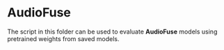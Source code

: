 # **AudioFuse**
The script in this folder can be used to evaluate **AudioFuse** models using pretrained weights from saved models.
